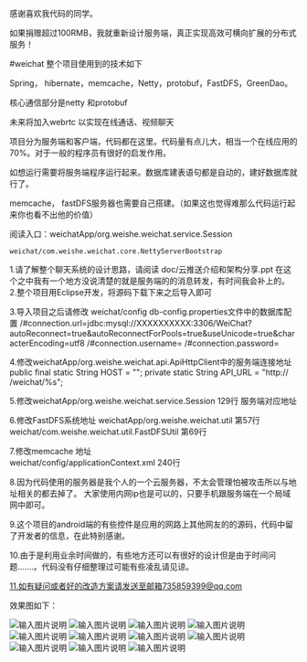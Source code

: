 感谢喜欢我代码的同学。

如果捐赠超过100RMB，我就重新设计服务端，真正实现高效可横向扩展的分布式服务！


#weichat
整个项目使用到的技术如下

Spring， hibernate，memcache，Netty，protobuf，FastDFS，GreenDao。

核心通信部分是netty 和protobuf 

未来将加入webrtc 以实现在线通话、视频聊天

项目分为服务端和客户端，代码都在这里。代码量有点儿大，相当一个在线应用的70%。对于一般的程序员有很好的启发作用。

如想运行需要将服务端程序运行起来。数据库建表语句都是自动的，建好数据库就行了。

memcache， fastDFS服务器也需要自己搭建。（如果这也觉得难那么代码运行起来你也看不出他的价值）


阅读入口：weichatApp/org.weishe.weichat.service.Session

	weichat/com.weishe.weichat.core.NettyServerBootstrap

1.请了解整个聊天系统的设计思路，请阅读  doc/云推送介绍和架构分享.ppt
  在这个之中我有一个地方没说清楚的就是服务端的的消息转发，有时间我会补上的。
2.整个项目用Eclipse开发，将源码下载下来之后导入即可

3.导入项目之后请修改 weichat/config db-config.properties文件中的数据库配置
/#connection.url=jdbc:mysql://XXXXXXXXXX:3306/WeiChat?autoReconnect=true&autoReconnectForPools=true&useUnicode=true&characterEncoding=utf8
/#connection.username= 
/#connection.password= 

4.修改weichatApp/org.weishe.weichat.api.ApiHttpClient中的服务端连接地址
	public final static String HOST = "";
	private static String API_URL = "http:// /weichat/%s";

5.修改weichatApp/org.weishe.weichat.service.Session
   129行 服务端对应地址

6.修改FastDFS系统地址
 weichatApp/org.weishe.weichat.util 第57行
 weichat/com.weishe.weichat.util.FastDFSUtil 第69行
 
7.修改memcache 地址  
 weichat/config/applicationContext.xml 240行

8.因为代码使用的服务器是我个人的一个云服务器，不太会管理怕被攻击所以与地址相关的都去掉了。
  大家使用内网ip也是可以的，只要手机跟服务端在一个局域网中即可。

9.这个项目的android端的有些控件是应用的网路上其他网友的的源码，代码中留了开发者的信息，在此特别感谢。

10.由于是利用业余时间做的，有些地方还可以有很好的设计但是由于时间问题.......。代码没有仔细整理过可能有些凌乱请见谅。

11.如有疑问或者好的改造方案请发送至邮箱735859399@qq.com


效果图如下：

![输入图片说明](http://git.oschina.net/uploads/images/2015/0907/142223_96e5d920_27827.png "在这里输入图片标题")
![输入图片说明](http://git.oschina.net/uploads/images/2015/0907/142646_e992dd13_27827.png "在这里输入图片标题")
![输入图片说明](http://git.oschina.net/uploads/images/2015/0907/142657_10bec13a_27827.png "在这里输入图片标题")
![输入图片说明](http://git.oschina.net/uploads/images/2015/0907/142707_af0fae70_27827.png "在这里输入图片标题")
![输入图片说明](http://git.oschina.net/uploads/images/2015/0907/142719_c751ac0b_27827.png "在这里输入图片标题")
![输入图片说明](http://git.oschina.net/uploads/images/2015/0907/142732_4740db35_27827.png "在这里输入图片标题")
![输入图片说明](http://git.oschina.net/uploads/images/2015/0907/142741_e0707ddf_27827.png "在这里输入图片标题")
![输入图片说明](http://git.oschina.net/uploads/images/2015/0907/142751_054c8c52_27827.png "在这里输入图片标题")
![输入图片说明](http://git.oschina.net/uploads/images/2015/0907/142800_542dbd4e_27827.png "在这里输入图片标题")
![输入图片说明](http://git.oschina.net/uploads/images/2015/0907/142816_94d93c50_27827.png "在这里输入图片标题")
![输入图片说明](http://git.oschina.net/uploads/images/2015/0907/142828_57c27c4f_27827.png "在这里输入图片标题")
